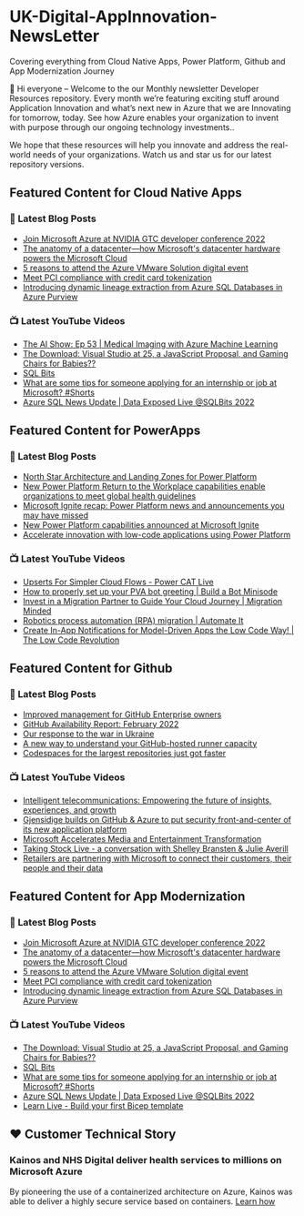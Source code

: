 # UK-Digital-AppInnovation-NewsLetter

Covering everything from Cloud Native Apps, Power Platform, Github and App Modernization Journey

👋 Hi everyone – Welcome to the our Monthly newsletter Developer Resources repository. Every month we’re featuring exciting stuff around Application Innovation and what’s next new in Azure that we are Innovating for tomorrow, today. See how Azure enables your organization to invent with purpose through our ongoing technology investments..


We hope that these resources will help you innovate and address the real-world needs of your organizations. Watch us and star us for our latest repository versions.

## Featured Content for Cloud Native Apps


### 📝 Latest Blog Posts

    
<!-- BLOGCNA:START -->
- [Join Microsoft Azure at NVIDIA GTC developer conference 2022](https://azure.microsoft.com/blog/join-microsoft-azure-at-nvidia-gtc-developer-conference-2022/)
- [The anatomy of a datacenter—how Microsoft's datacenter hardware powers the Microsoft Cloud](https://azure.microsoft.com/blog/the-anatomy-of-a-datacenter-how-microsofts-datacenter-hardware-powers-the-microsoft-cloud/)
- [5 reasons to attend the Azure VMware Solution digital event](https://azure.microsoft.com/blog/5-reasons-to-attend-the-azure-vmware-solution-digital-event/)
- [Meet PCI compliance with credit card tokenization](https://azure.microsoft.com/blog/meet-pci-compliance-with-credit-card-tokenization/)
- [Introducing dynamic lineage extraction from Azure SQL Databases in Azure Purview](https://azure.microsoft.com/blog/introducing-dynamic-lineage-extraction-from-azure-sql-databases-in-azure-purview/)
<!-- BLOGCNA:END -->

### 📺 Latest YouTube Videos

 
<!-- YOUTUBECNA:START -->
- [The AI Show: Ep 53 | Medical Imaging with Azure Machine Learning](https://www.youtube.com/watch?v=I3ao-F8XiRg)
- [The Download: Visual Studio at 25, a JavaScript Proposal, and Gaming Chairs for Babies??](https://www.youtube.com/watch?v=u4BZ08VASNM)
- [SQL Bits](https://www.youtube.com/watch?v=Nh88PiWOXtw)
- [What are some tips for someone applying for an internship or job at Microsoft?  #Shorts](https://www.youtube.com/watch?v=3acaKYwQzt8)
- [Azure SQL News Update | Data Exposed Live @SQLBits 2022](https://www.youtube.com/watch?v=VoEyrILitJA)
<!-- YOUTUBECNA:END -->

##  Featured Content for PowerApps
### 📝 Latest Blog Posts
<!-- BLOGPOWER:START -->
- [North Star Architecture and Landing Zones for Power Platform](https://cloudblogs.microsoft.com/powerplatform/2022/02/18/north-star-architecture-and-landing-zones-for-power-platform/)
- [New Power Platform Return to the Workplace capabilities enable organizations to meet global health guidelines](https://cloudblogs.microsoft.com/powerplatform/2021/11/30/new-power-platform-return-to-the-workplace-capabilities-enable-organizations-to-meet-global-health-guidelines/)
- [Microsoft Ignite recap: Power Platform news and announcements you may have missed](https://cloudblogs.microsoft.com/powerplatform/2021/11/18/microsoft-ignite-recap-power-platform-news-and-announcements-you-may-have-missed/)
- [New Power Platform capabilities announced at Microsoft Ignite](https://cloudblogs.microsoft.com/powerplatform/2021/11/02/new-power-platform-capabilities-announced-at-microsoft-ignite/)
- [Accelerate innovation with low-code applications using Power Platform](https://cloudblogs.microsoft.com/powerplatform/2021/11/02/accelerate-innovation-with-low-code-applications-using-power-platform/)
<!-- BLOGPOWER:END -->
 ### 📺 Latest YouTube Videos
    
<!-- YOUTUBEPOWER:START -->
- [Upserts For Simpler Cloud Flows - Power CAT Live](https://www.youtube.com/watch?v=-zPqK5MIwck)
- [How to properly set up your PVA bot greeting | Build a Bot Minisode](https://www.youtube.com/watch?v=7dYUxjLhavo)
- [Invest in a Migration Partner to Guide Your Cloud Journey | Migration Minded](https://www.youtube.com/watch?v=eXMRNfytLVo)
- [Robotics process automation &lpar;RPA&rpar; migration | Automate It](https://www.youtube.com/watch?v=VmVMAJ_XPbE)
- [Create In-App Notifications for Model-Driven Apps the Low Code Way! | The Low Code Revolution](https://www.youtube.com/watch?v=maFgzxUo1Us)
<!-- YOUTUBEPOWER:END -->

##  Featured Content for Github
### 📝 Latest Blog Posts
<!-- BLOGGITHUB:START -->
- [Improved management for GitHub Enterprise owners](https://github.blog/2022-03-10-improved-management-github-enterprise-owners/)
- [GitHub Availability Report: February 2022](https://github.blog/2022-03-02-github-availability-report-february-2022/)
- [Our response to the war in Ukraine](https://github.blog/2022-03-02-our-response-to-the-war-in-ukraine/)
- [A new way to understand your GitHub-hosted runner capacity](https://github.blog/2022-02-23-new-way-understand-github-hosted-runner-capacity/)
- [Codespaces for the largest repositories just got faster](https://github.blog/2022-02-23-codespaces-largest-repositories-faster/)
<!-- BLOGGITHUB:END -->
### 📺 Latest YouTube Videos
<!-- YOUTUBEGITHUB:START -->
- [Intelligent telecommunications: Empowering the future of insights, experiences, and growth](https://www.youtube.com/watch?v=d568RFbCLz0)
- [Gjensidige builds on GitHub &amp; Azure to put security front-and-center of its new application platform](https://www.youtube.com/watch?v=2vM27KH_jCI)
- [Microsoft Accelerates Media and Entertainment Transformation](https://www.youtube.com/watch?v=HREOWPQrWGc)
- [Taking Stock Live - a conversation with Shelley Bransten &amp; Julie Averill](https://www.youtube.com/watch?v=ZjzGi3DdPAM)
- [Retailers are partnering with Microsoft to connect their customers, their people and their data](https://www.youtube.com/watch?v=C2xHCjsREVU)
<!-- YOUTUBEGITHUB:END -->
##  Featured Content for App Modernization
### 📝 Latest Blog Posts
<!-- BLOGAPPMOD:START -->
- [Join Microsoft Azure at NVIDIA GTC developer conference 2022](https://azure.microsoft.com/blog/join-microsoft-azure-at-nvidia-gtc-developer-conference-2022/)
- [The anatomy of a datacenter—how Microsoft's datacenter hardware powers the Microsoft Cloud](https://azure.microsoft.com/blog/the-anatomy-of-a-datacenter-how-microsofts-datacenter-hardware-powers-the-microsoft-cloud/)
- [5 reasons to attend the Azure VMware Solution digital event](https://azure.microsoft.com/blog/5-reasons-to-attend-the-azure-vmware-solution-digital-event/)
- [Meet PCI compliance with credit card tokenization](https://azure.microsoft.com/blog/meet-pci-compliance-with-credit-card-tokenization/)
- [Introducing dynamic lineage extraction from Azure SQL Databases in Azure Purview](https://azure.microsoft.com/blog/introducing-dynamic-lineage-extraction-from-azure-sql-databases-in-azure-purview/)
<!-- BLOGAPPMOD:END -->
### 📺 Latest YouTube Videos
<!-- YOUTUBEAPPMOD:START -->
- [The Download: Visual Studio at 25, a JavaScript Proposal, and Gaming Chairs for Babies??](https://www.youtube.com/watch?v=u4BZ08VASNM)
- [SQL Bits](https://www.youtube.com/watch?v=Nh88PiWOXtw)
- [What are some tips for someone applying for an internship or job at Microsoft?  #Shorts](https://www.youtube.com/watch?v=3acaKYwQzt8)
- [Azure SQL News Update | Data Exposed Live @SQLBits 2022](https://www.youtube.com/watch?v=VoEyrILitJA)
- [Learn Live - Build your first Bicep template](https://www.youtube.com/watch?v=jncLNpZzDz0)
<!-- YOUTUBEAPPMOD:END -->


## ♥️ Customer Technical Story 

### Kainos and NHS Digital deliver health services to millions on Microsoft Azure

By pioneering the use of a containerized architecture on Azure, Kainos was able to deliver a highly secure service based on containers. [Learn how](https://customers.microsoft.com/en-us/story/1368348549535774520-kainos-and-nhs-digital-deliver-health-services-to-millions-on-microsoft-azure)


